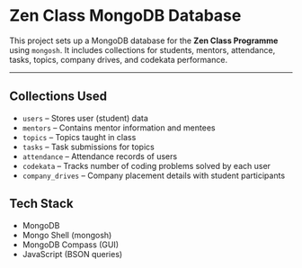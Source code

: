 #  Zen Class MongoDB Database

This project sets up a MongoDB database for the **Zen Class Programme** using `mongosh`. It includes collections for students, mentors, attendance, tasks, topics, company drives, and codekata performance.

---
## Collections Used

- `users` – Stores user (student) data
- `mentors` – Contains mentor information and mentees
- `topics` – Topics taught in class
- `tasks` – Task submissions for topics
- `attendance` – Attendance records of users
- `codekata` – Tracks number of coding problems solved by each user
- `company_drives` – Company placement details with student participants

## Tech Stack

- MongoDB
- Mongo Shell (mongosh)
- MongoDB Compass (GUI)
- JavaScript (BSON queries)
